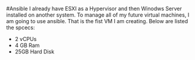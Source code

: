 #Ansible
I already have ESXI as a Hypervisor and then Winodws Server installed on another system. To manage all of my future virtual machines, I am going to use ansible. That is the fist VM I am creating. Below are listed the spcecs: 
<ul>
    <li>2 vCPUs</li>
    <li>4 GB Ram</li>
    <li>25GB Hard Disk</li>
</ul>